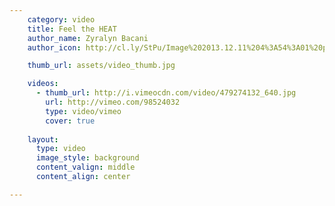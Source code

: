 ```yaml
---
    category: video
    title: Feel the HEAT
    author_name: Zyralyn Bacani
    author_icon: http://cl.ly/StPu/Image%202013.12.11%204%3A54%3A01%20pm.png

    thumb_url: assets/video_thumb.jpg

    videos:
      - thumb_url: http://i.vimeocdn.com/video/479274132_640.jpg
        url: http://vimeo.com/98524032
        type: video/vimeo
        cover: true
        
    layout:
      type: video
      image_style: background
      content_valign: middle
      content_align: center

---
```


